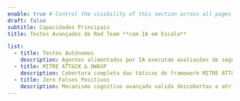```yaml
---
enable: true # Control the visibility of this section across all pages where it is used
draft: false
subtitle: Capacidades Principais
title: Testes Avançados de Red Team **com IA em Escala**

list:
  - title: Testes Autônomos
    description: Agentes alimentados por IA executam avaliações de segurança contínuas 24/7, modelando cada camada desde o código-fonte até a infraestrutura em nuvem sem intervenção manual.
  - title: MITRE ATT&CK & OWASP
    description: Cobertura completa das táticas do framework MITRE ATT&CK e testes abrangentes de vulnerabilidades OWASP Top 10 com precisão cirúrgica.
  - title: Zero Falsos Positivos
    description: Mecanismo cognitivo avançado valida descobertas e atribui Índice de Risco contextual (0-10) baseado em explorabilidade, criticidade do ativo e raio de explosão.
---
```

